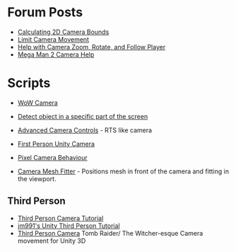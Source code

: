 # Forum Posts
* [Calculating 2D Camera Bounds](https://answers.unity.com/questions/501893/calculating-2d-camera-bounds.html)
* [Limit Camera Movement](https://answers.unity.com/questions/1243099/limit-camera-movement-1.html)
* [Help with Camera Zoom, Rotate, and Follow Player](https://forum.unity.com/threads/last-bit-of-camera-help-with-zoom-rotate-and-follow-player-functionality.488236/)
* [Mega Man 2 Camera Help](https://stackoverflow.com/questions/30024525/mega-man-2-camera-help-unity)

# Scripts



* [WoW Camera](https://github.com/UnityCommunity/UnityLibrary/blob/master/Assets/Scripts/Camera/WowCamera.cs)

* [Detect object in a specific part of the screen](https://answers.unity.com/questions/495102/detect-object-in-a-specific-part-of-the-screen.html)



* [Advanced Camera Controls](https://github.com/Xerios/AdvancedCameraControls) - RTS like camera

* [First Person Unity Camera](https://github.com/PanMig/First-Person-Unity-Camera)

* [Pixel Camera Behaviour](https://github.com/jwkontti/Unity-PixelCameraBehaviour/blob/master/PixelCameraBehaviour.cs)

* [Camera Mesh Fitter](https://github.com/unity-packages/camera-mesh-fitter) - Positions mesh in front of the camera and fitting in the viewport.

## Third Person
* [Third Person Camera Tutorial](https://github.com/Ardathalion/UnityThirdPersonCameraTutorial)
* [jm991's Unity Third Person Tutorial](https://github.com/jm991/UnityThirdPersonTutorial)
* [Third Person Camera](https://github.com/RelentlessAF/third-person-camera)   Tomb Raider/ The Witcher-esque Camera movement for Unity 3D 
